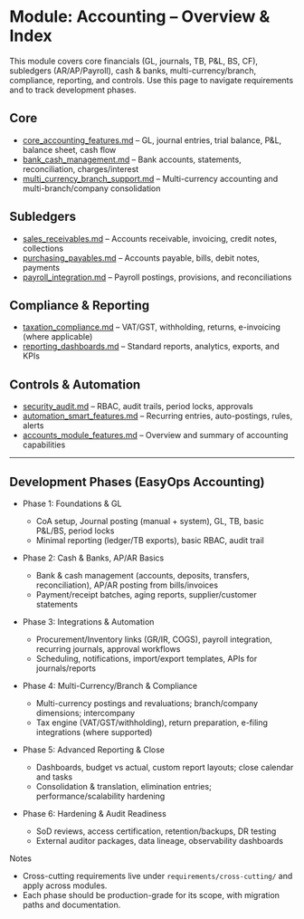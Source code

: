 # Module: Accounting – Overview & Index

This module covers core financials (GL, journals, TB, P&L, BS, CF), subledgers (AR/AP/Payroll), cash & banks, multi-currency/branch, compliance, reporting, and controls. Use this page to navigate requirements and to track development phases.

## Core
- [core_accounting_features.md](core_accounting_features.md) – GL, journal entries, trial balance, P&L, balance sheet, cash flow
- [bank_cash_management.md](bank_cash_management.md) – Bank accounts, statements, reconciliation, charges/interest
- [multi_currency_branch_support.md](multi_currency_branch_support.md) – Multi-currency accounting and multi-branch/company consolidation

## Subledgers
- [sales_receivables.md](sales_receivables.md) – Accounts receivable, invoicing, credit notes, collections
- [purchasing_payables.md](purchasing_payables.md) – Accounts payable, bills, debit notes, payments
- [payroll_integration.md](payroll_integration.md) – Payroll postings, provisions, and reconciliations

## Compliance & Reporting
- [taxation_compliance.md](taxation_compliance.md) – VAT/GST, withholding, returns, e-invoicing (where applicable)
- [reporting_dashboards.md](reporting_dashboards.md) – Standard reports, analytics, exports, and KPIs

## Controls & Automation
- [security_audit.md](security_audit.md) – RBAC, audit trails, period locks, approvals
- [automation_smart_features.md](automation_smart_features.md) – Recurring entries, auto-postings, rules, alerts
- [accounts_module_features.md](accounts_module_features.md) – Overview and summary of accounting capabilities

---

## Development Phases (EasyOps Accounting)

- Phase 1: Foundations & GL
  - CoA setup, Journal posting (manual + system), GL, TB, basic P&L/BS, period locks
  - Minimal reporting (ledger/TB exports), basic RBAC, audit trail

- Phase 2: Cash & Banks, AP/AR Basics
  - Bank & cash management (accounts, deposits, transfers, reconciliation), AP/AR posting from bills/invoices
  - Payment/receipt batches, aging reports, supplier/customer statements

- Phase 3: Integrations & Automation
  - Procurement/Inventory links (GR/IR, COGS), payroll integration, recurring journals, approval workflows
  - Scheduling, notifications, import/export templates, APIs for journals/reports

- Phase 4: Multi-Currency/Branch & Compliance
  - Multi-currency postings and revaluations; branch/company dimensions; intercompany
  - Tax engine (VAT/GST/withholding), return preparation, e-filing integrations (where supported)

- Phase 5: Advanced Reporting & Close
  - Dashboards, budget vs actual, custom report layouts; close calendar and tasks
  - Consolidation & translation, elimination entries; performance/scalability hardening

- Phase 6: Hardening & Audit Readiness
  - SoD reviews, access certification, retention/backups, DR testing
  - External auditor packages, data lineage, observability dashboards

Notes
- Cross-cutting requirements live under `requirements/cross-cutting/` and apply across modules.
- Each phase should be production-grade for its scope, with migration paths and documentation.
